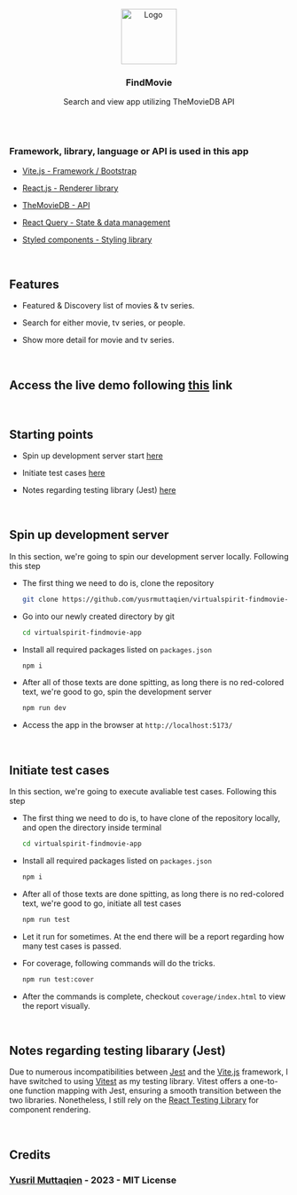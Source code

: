 <br/>
<div align="center">
  <img src="public/favicon.svg" alt="Logo" width="100" height="100">

  <h3 align="center">FindMovie</h3>

  <p align="center">
    Search and view app utilizing TheMovieDB API
  </p>
</div>
<br/>

<br/>

### Framework, library, language or API is used in this app

- [Vite.js - Framework / Bootstrap](https://vitejs.dev/)

- [React.js - Renderer library](https://reactjs.org/)

- [TheMovieDB - API](https://developer.themoviedb.org/)

- [React Query - State & data management](https://tanstack.com/query/)

- [Styled components - Styling library](https://styled-components.com/)

<br/>

## Features

- Featured & Discovery list of movies & tv series.

- Search for either movie, tv series, or people.

- Show more detail for movie and tv series.

<br/>

## Access the live demo following <a href="https://virtualspirit-findmovie.vercel.app/">this</a> link

<br/>

## Starting points

- Spin up development server start <a href="#development">here</a>

- Initiate test cases <a href="#test">here</a>

- Notes regarding testing library (Jest) <a href="#notes">here</a>

<div id="development"></div>
<br/>

## Spin up development server

In this section, we're going to spin our development server locally. Following this step

- The first thing we need to do is, clone the repository

    ```sh
    git clone https://github.com/yusrmuttaqien/virtualspirit-findmovie-app.git
    ```

- Go into our newly created directory by git

   ```sh
   cd virtualspirit-findmovie-app
   ```

- Install all required packages listed on `packages.json`

   ```sh
   npm i
   ```

- After all of those texts are done spitting, as long there is no red-colored text, we're good to go, spin the development server

   ```sh
   npm run dev
   ```

- Access the app in the browser at `http://localhost:5173/`

<div id="test"></div>
<br/>

## Initiate test cases

In this section, we're going to execute avaliable test cases. Following this step

- The first thing we need to do is, to have clone of the repository locally, and open the directory inside terminal

    ```sh
    cd virtualspirit-findmovie-app
    ```

- Install all required packages listed on `packages.json`

   ```sh
   npm i
   ```

- After all of those texts are done spitting, as long there is no red-colored text, we're good to go, initiate all test cases

   ```sh
   npm run test
   ```

- Let it run for sometimes. At the end there will be a report regarding how many test cases is passed.

- For coverage, following commands will do the tricks.

   ```sh
   npm run test:cover
   ```

- After the commands is complete, checkout `coverage/index.html` to view the report visually.

<div id="notes"></div>
<br/>

## Notes regarding testing libarary (Jest)

Due to numerous incompatibilities between [Jest](https://jestjs.io/) and the [Vite.js](https://vitejs.dev/) framework, I have switched to using [Vitest](https://vitest.dev/) as my testing library. Vitest offers a one-to-one function mapping with Jest, ensuring a smooth transition between the two libraries. Nonetheless, I still rely on the [React Testing Library](https://testing-library.com/) for component rendering.

<br/>

## Credits

### <a href="https://github.com/yusrmuttaqien">Yusril Muttaqien</a> - 2023 - MIT License
